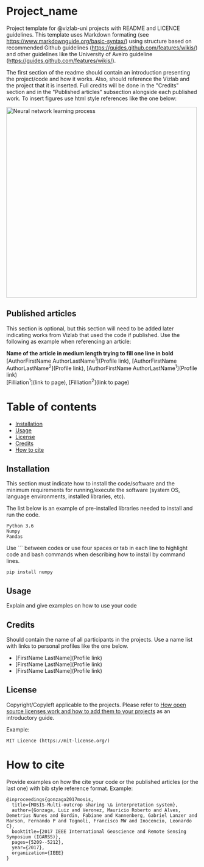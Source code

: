 # Project_name

Project template for @vizlab-uni projects with README and LICENCE guidelines. This template uses Markdown formating (see https://www.markdownguide.org/basic-syntax/) using structure based on recommended Github guidelines (https://guides.github.com/features/wikis/) and other guidelines like the University of Aveiro guideline (https://guides.github.com/features/wikis/).

The first section of the readme should contain an introduction presenting the project/code and how it works. Also, should reference the Vizlab and the project that it is inserted. Full credits will be done in the "Credits" section and in the "Published articles" subsection alongside each published work.
To insert figures use html style references like the one below:

<img src="http://vizlab.unisinos.br/img/montanha-capa.png" width="500" alt="Neural network learning process">

## Published articles
This section is optional, but this section will need to be added later indicating works from Vizlab that used the code if published. Use the following as example when referencing an article:

**Name of the article in medium length trying to fill one line in bold**  
[AuthorFirstName AuthorLastName<sup>1</sup>](Profile link), [AuthorFirstName AuthorLastName<sup>2</sup>](Profile link), [AuthorFirstName AuthorLastName<sup>1</sup>](Profile link)  
[Filliation<sup>1</sup>](link to page),  [Filliation<sup>2</sup>](link to page)

# Table of contents
- [Installation](#installation)
- [Usage](#usage)
- [License](#license)
- [Credits](#credits)
- [How to cite](#how-to-cite)

## Installation

This section must indicate how to install the code/software and the minimum requirements for running/execute the software (system OS, language environments, installed libraries, etc).

The list below is an example of pre-installed libraries needed to install and run the code.

```
Python 3.6
Numpy
Pandas
```

Use ``` between codes or use four spaces or tab in each line to highlight code and bash commands when describing how to install by command lines.

```
pip install numpy
```

## Usage

Explain and give examples on how to use your code

## Credits

 Should contain the name of all participants in the projects. Use a name list with links to personal profiles like the one below.
 
- [FirstName LastName](Profile link)
- [FirstName LastName](Profile link)
- [FirstName LastName](Profile link)
 

## License

Copyright/Copyleft applicable to the projects. Please refer to [How open source licenses work and how to add them to your projects](https://www.freecodecamp.org/news/how-open-source-licenses-work-and-how-to-add-them-to-your-projects-34310c3cf94/) as an introductory guide.

Example:
```
MIT Licence (https://mit-license.org/)
```

# How to cite

Provide examples on how the cite your code or the published articles (or the last one) with bib style reference format. Example: 

```
@inproceedings{gonzaga2017mosis,
  title={MOSIS-Multi-outcrop sharing \& interpretation system},
  author={Gonzaga, Luiz and Veronez, Mauricio Roberto and Alves, Demetrius Nunes and Bordin, Fabiane and Kannenberg, Gabriel Lanzer and Marson, Fernando P and Tognoli, Francisco MW and Inocencio, Leonardo C},
  booktitle={2017 IEEE International Geoscience and Remote Sensing Symposium (IGARSS)},
  pages={5209--5212},
  year={2017},
  organization={IEEE}
}

```
